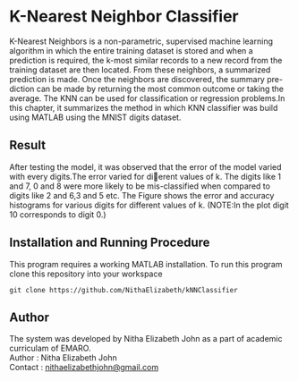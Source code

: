 # K-Nearest Neighbor Classifier
K-Nearest Neighbors is a non-parametric, supervised machine learning algorithm in which the entire training dataset is stored and when a prediction is required, the k-most similar records to a new record from the training dataset are then located. From these neighbors, a summarized prediction is made. Once the neighbors are discovered, the summary pre- diction can be made by returning the most common outcome or taking the average. The KNN can be used for classification or regression problems.In this chapter, it summarizes the method in which KNN classifier was build using MATLAB using the MNIST digits dataset.
## Result
After testing the model, it was observed that the error of the model varied with every digits.The error varied for dierent values of k. The digits like 1 and 7, 0 and 8 were more likely to be mis-classified when compared to digits like 2 and 6,3 and 5 etc. The Figure shows the error and accuracy histograms for various digits for different values of k.
(NOTE:In the plot digit 10 corresponds to digit 0.)
## Installation and Running Procedure
This program requires a working MATLAB installation.
To run this program clone this repository into your workspace
```
git clone https://github.com/NithaElizabeth/kNNClassifier
```
## Author
The system was developed by Nitha Elizabeth John as a part of academic curriculam of EMARO.\
Author  : Nitha Elizabeth John\
Contact : nithaelizabethjohn@gmail.com
